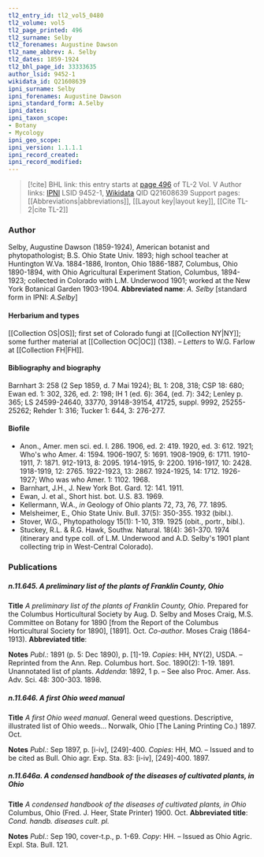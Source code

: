 ```yaml
---
tl2_entry_id: tl2_vol5_0480
tl2_volume: vol5
tl2_page_printed: 496
tl2_surname: Selby
tl2_forenames: Augustine Dawson
tl2_name_abbrev: A. Selby
tl2_dates: 1859-1924
tl2_bhl_page_id: 33333635
author_lsid: 9452-1
wikidata_id: Q21608639
ipni_surname: Selby
ipni_forenames: Augustine Dawson
ipni_standard_form: A.Selby
ipni_dates: 
ipni_taxon_scope: 
- Botany
- Mycology
ipni_geo_scope: 
ipni_version: 1.1.1.1
ipni_record_created: 
ipni_record_modified:
---
```


> [!cite] BHL link: this entry starts at [page 496](https://www.biodiversitylibrary.org/page/33333635) of TL-2 Vol. V
> Author links: [IPNI](https://www.ipni.org/a/9452-1) LSID 9452-1, [Wikidata](https://www.wikidata.org/wiki/Q21608639) QID Q21608639
> Support pages: [[Abbreviations|abbreviations]], [[Layout key|layout key]], [[Cite TL-2|cite TL-2]]

### Author

Selby, Augustine Dawson (1859-1924), American botanist and phytopathologist; B.S. Ohio State Univ. 1893; high school teacher at Huntington W.Va. 1884-1886, Ironton, Ohio 1886-1887, Columbus, Ohio 1890-1894, with Ohio Agricultural Experiment Station, Columbus, 1894-1923; collected in Colorado with L.M. Underwood 1901; worked at the New York Botanical Garden 1903-1904. 
**Abbreviated name**: *A. Selby* \[standard form in IPNI: *A.Selby*\]

#### Herbarium and types

[[Collection OS|OS]]; first set of Colorado fungi at [[Collection NY|NY]]; some further material at [[Collection OC|OC]] (138). – *Letters* to W.G. Farlow at [[Collection FH|FH]].

#### Bibliography and biography

Barnhart 3: 258 (2 Sep 1859, d. 7 Mai 1924); BL 1: 208, 318; CSP 18: 680; Ewan ed. 1: 302, 326, ed. 2: 198; IH 1 (ed. 6): 364, (ed. 7): 342; Lenley p. 365; LS 24599-24640, 33770, 39148-39154, 41725, suppl. 9992, 25255-25262; Rehder 1: 316; Tucker 1: 644, 3: 276-277.

#### Biofile

- Anon., Amer. men sci. ed. I. 286. 1906, ed. 2: 419. 1920, ed. 3: 612. 1921; Who's who Amer. 4: 1594. 1906-1907, 5: 1691. 1908-1909, 6: 1711. 1910-1911, 7: 1871. 912-1913, 8: 2095. 1914-1915, 9: 2200. 1916-1917, 10: 2428. 1918-1919, 12: 2765. 1922-1923, 13: 2867. 1924-1925, 14: 1712. 1926-1927; Who was who Amer. 1: 1102. 1968.
- Barnhart, J.H., J. New York Bot. Gard. 12: 141. 1911.
- Ewan, J. et al., Short hist. bot. U.S. 83. 1969.
- Kellermann, W.A., *in* Geology of Ohio plants 72, 73, 76, 77. 1895.
- Melsheimer, E., Ohio State Univ. Bull. 37(5): 350-355. 1932 (bibl.).
- Stover, W.G., Phytopathology 15(1): 1-10, 319. 1925 (obit., portr., bibl.).
- Stuckey, R.L. & R.G. Hawk, Southw. Natural. 18(4): 361-370. 1974 (itinerary and type coll. of L.M. Underwood and A.D. Selby's 1901 plant collecting trip in West-Central Colorado).

### Publications

##### n.11.645. A preliminary list of the plants of Franklin County, Ohio

**Title**
*A preliminary list of the plants of Franklin County, Ohio*. Prepared for the Columbus Horticultural Society by Aug. D. Selby and Moses Craig, M.S. Committee on Botany for 1890 \[from the Report of the Columbus Horticultural Society for 1890\], \[1891\]. Oct. *Co-author*. Moses Craig (1864-1913).
**Abbreviated title**:

**Notes**
*Publ*.: 1891 (p. 5: Dec 1890), p. \[1\]-19. *Copies*: HH, NY(2), USDA. – Reprinted from the Ann. Rep. Columbus hort. Soc. 1890(2): 1-19. 1891. Unannotated list of plants.
*Addenda*: 1892, 1 p. – See also Proc. Amer. Ass. Adv. Sci. 48: 300-303. 1898.

##### n.11.646. A first Ohio weed manual

**Title**
*A first Ohio weed manual*. General weed questions. Descriptive, illustrated list of Ohio weeds... Norwalk, Ohio \[The Laning Printing Co.) 1897. Oct.

**Notes**
*Publ*.: Sep 1897, p. \[i-iv\], \[249\]-400. *Copies*: HH, MO. – Issued and to be cited as Bull. Ohio agr. Exp. Sta. 83: \[i-iv\], \[249\]-400. 1897.

##### n.11.646a. A condensed handbook of the diseases of cultivated plants, in Ohio

**Title**
*A condensed handbook of the diseases of cultivated plants, in Ohio* Columbus, Ohio (Fred. J. Heer, State Printer) 1900. Oct.
**Abbreviated title**: *Cond. handb. diseases cult. pl.*

**Notes**
*Publ*.: Sep 190, cover-t.p., p. 1-69. *Copy*: HH. – Issued as Ohio Agric. Expl. Sta. Bull. 121.

